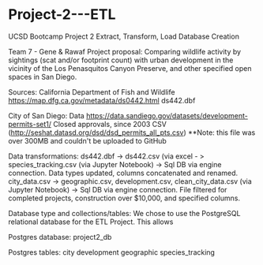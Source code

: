 # Project-2---ETL
UCSD Bootcamp Project 2 Extract, Transform, Load Database Creation

Team 7 - Gene & Rawaf
Project proposal:
Comparing wildlife activity by sightings (scat and/or footprint count) with urban development in the vicinity of the Los Penasquitos Canyon Preserve, and other specified open spaces in San Diego.

Sources:
California Department of Fish and Wildlife
https://map.dfg.ca.gov/metadata/ds0442.html
ds442.dbf 

City of San Diego: Data
https://data.sandiego.gov/datasets/development-permits-set1/
Closed approvals, since 2003 CSV (http://seshat.datasd.org/dsd/dsd_permits_all_pts.csv)
**Note: this file was over 300MB and couldn't be uploaded to GitHub

Data transformations:
ds442.dbf -> ds442.csv (via excel - > species_tracking.csv (via Jupyter Notebook) -> Sql DB via engine connection. Data types updated, columns concatenated and renamed.
city_data.csv -> geographic.csv, development.csv, clean_city_data.csv (via Jupyter Notebook) -> Sql DB via engine connection. File filtered for completed projects, construction over $10,000, and specified columns.

Database type and collections/tables:
We chose to use the PostgreSQL relational database for the ETL Project. This allows 

Postgres database:
project2_db

Postgres tables:
city
development
geographic
species_tracking


